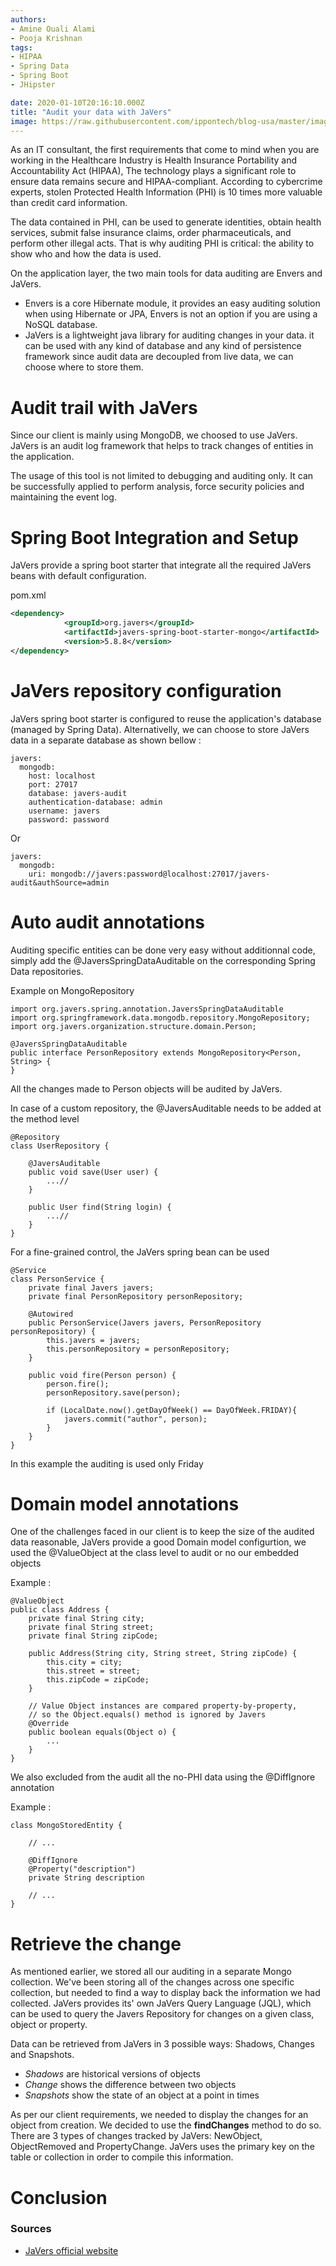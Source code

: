 ```yaml
---
authors:
- Amine Ouali Alami
- Pooja Krishnan
tags:
- HIPAA
- Spring Data
- Spring Boot
- JHipster

date: 2020-01-10T20:16:10.000Z
title: "Audit your data with JaVers"
image: https://raw.githubusercontent.com/ippontech/blog-usa/master/images/2019/07/container-2539942_1920.jpg
---
```


As an IT consultant, the first requirements that come to mind when you are working in the Healthcare Industry is Health Insurance Portability and Accountability Act (HIPAA), The technology plays a significant role to ensure data remains secure and HIPAA-compliant. According to cybercrime experts, stolen Protected Health Information (PHI) is 10 times more valuable than credit card information.

The data contained in PHI, can be used to generate identities, obtain health services, submit false insurance claims, order pharmaceuticals, and perform other illegal acts. That is why auditing PHI is critical: the ability to show who and how the data is used.

On the application layer, the two main tools for data auditing are Envers and JaVers.
- Envers is a core Hibernate module, it provides an easy auditing solution when using Hibernate or JPA, Envers is not an option if you are using a NoSQL database.
- JaVers is a lightweight java library for auditing changes in your data. it can be used with any kind of database and any kind of persistence framework since audit data are decoupled from live data, we can choose where to store them.


# Audit trail with JaVers
Since our client is mainly using MongoDB, we choosed to use JaVers.
JaVers is an audit log framework that helps to track changes of entities in the application.

The usage of this tool is not limited to debugging and auditing only. It can be successfully applied to perform analysis, force security policies and maintaining the event log.

# Spring Boot Integration and Setup
JaVers provide a spring boot starter that integrate all the required JaVers beans with default configuration.

pom.xml
```xml
<dependency>
			<groupId>org.javers</groupId>
			<artifactId>javers-spring-boot-starter-mongo</artifactId>
			<version>5.8.8</version>
</dependency>
```


# JaVers repository configuration
JaVers spring boot starter is configured to reuse the application's database (managed by Spring Data).
Alternativelly, we can choose to store JaVers data in a separate database as shown bellow :

```
javers:
  mongodb:
    host: localhost
    port: 27017
    database: javers-audit
    authentication-database: admin
    username: javers
    password: password
```
Or

```
javers:
  mongodb:
    uri: mongodb://javers:password@localhost:27017/javers-audit&authSource=admin
```

# Auto audit annotations

Auditing specific entities can be done very easy without additionnal code, simply add the @JaversSpringDataAuditable on the corresponding Spring Data repositories.

Example on MongoRepository
```
import org.javers.spring.annotation.JaversSpringDataAuditable
import org.springframework.data.mongodb.repository.MongoRepository;
import org.javers.organization.structure.domain.Person;

@JaversSpringDataAuditable
public interface PersonRepository extends MongoRepository<Person, String> {
}
```
All the changes made to Person objects will be audited by JaVers.

In case of a custom repository, the @JaversAuditable needs to be added at the method level

```
@Repository
class UserRepository {

    @JaversAuditable
    public void save(User user) {
        ...//
    }

    public User find(String login) {
        ...//
    }
}
```

For a fine-grained control, the JaVers spring bean can be used

```
@Service
class PersonService {
    private final Javers javers;
    private final PersonRepository personRepository;

    @Autowired
    public PersonService(Javers javers, PersonRepository personRepository) {
        this.javers = javers;
        this.personRepository = personRepository;
    }
    
    public void fire(Person person) {
        person.fire();
        personRepository.save(person);

        if (LocalDate.now().getDayOfWeek() == DayOfWeek.FRIDAY){
            javers.commit("author", person);
        }
    }
}
```
In this example the auditing is used only Friday

# Domain model annotations
One of the challenges faced in our client is to keep the size of the audited data reasonable, JaVers provide a good Domain model configurtion, we used the @ValueObject at the class level to audit or no our embedded objects

Example :

```
@ValueObject
public class Address {
    private final String city;
    private final String street;
    private final String zipCode;

    public Address(String city, String street, String zipCode) {
        this.city = city;
        this.street = street;
        this.zipCode = zipCode;
    }

    // Value Object instances are compared property-by-property,
    // so the Object.equals() method is ignored by Javers
    @Override
    public boolean equals(Object o) {
        ...
    }
}
```

We also excluded from the audit all the no-PHI data using the @DiffIgnore annotation

Example :

```
class MongoStoredEntity {
    
    // ... 

    @DiffIgnore
    @Property("description")
    private String description

    // ... 
} 
```

# Retrieve the change
As mentioned earlier, we stored all our auditing in a separate Mongo collection. We've been storing all of the changes across one specific collection, but needed to find a way to display back the information we had collected. JaVers provides its' own JaVers Query Language (JQL), which can be used to query the Javers Repository for changes on a given class, object or property.

Data can be retrieved from JaVers in 3 possible ways: Shadows, Changes and Snapshots.
  * *Shadows* are historical versions of objects
  * *Change* shows the difference between two objects
  * *Snapshots* show the state of an object at a point in times

As per our client requirements, we needed to display the changes for an object from creation. We decided to use the **findChanges** method to do so. There are 3 types of changes tracked by JaVers: NewObject, ObjectRemoved and PropertyChange. JaVers uses the primary key on the table or collection in order to compile this information.

# Conclusion





### Sources
* [JaVers official website](https://javers.org/documentation/)
